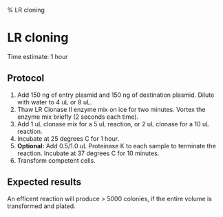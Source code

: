 % LR cloning
# LR cloning

Time estimate: 1 hour

## Protocol
 1. Add 150 ng of entry plasmid and 150 ng of destination plasmid. Dilute with water to 4 uL or 8 uL.
 2. Thaw LR Clonase II enzyme mix on ice for two minutes. Vortex the enzyme mix briefly (2 seconds each time).
 3. Add 1 uL clonase mix for a 5 uL reaction, or 2 uL clonase for a 10 uL reaction.
 4. Incubate at 25 degrees C for 1 hour.
 5. **Optional:** Add 0.5/1.0 uL Proteinase K to each sample to terminate the reaction. Incubate at 37 degrees C for 10 minutes.
 6. Transform competent cells.

## Expected results
An efficent reaction will produce > 5000 colonies, if the entire volume is transformed and plated.